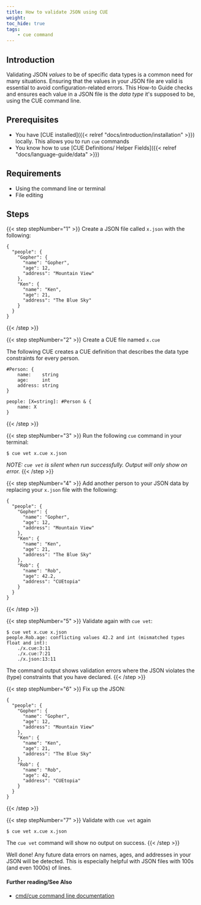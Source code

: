 ```yaml
---
title: How to validate JSON using CUE
weight:
toc_hide: true
tags:
    - cue command
---
```


## Introduction

Validating JSON _values_ to be of specific data types is a common need for many
situations. Ensuring that the values in your JSON file are valid is essential
to avoid configuration-related errors. This How-to Guide checks and ensures
each value in a JSON file is the _data type_ it's supposed to be, using the CUE
command line.

## Prerequisites

-   You have [CUE installed]({{< relref "docs/introduction/installation" >}})
    locally. This allows you to run `cue` commands
-   You know how to use
    [CUE Definitions/ Helper Fields]({{< relref "docs/language-guide/data" >}})

## Requirements

-   Using the command line or terminal
-   File editing

## Steps

{{< step stepNumber="1" >}}
Create a JSON file called `x.json` with the following:

```{title="x.json"}
{
  "people": {
    "Gopher": {
      "name": "Gopher",
      "age": 12,
      "address": "Mountain View"
    },
    "Ken": {
      "name": "Ken",
      "age": 21,
      "address": "The Blue Sky"
    }
  }
}
```

{{< /step >}}

{{< step stepNumber="2" >}}
Create a CUE file named `x.cue`

The following CUE creates a CUE definition that describes the data type
constraints for every person.

```{title="x.cue"}
#Person: {
	name:    string
	age:     int
	address: string
}

people: [X=string]: #Person & {
	name: X
}
```

{{< /step >}}

{{< step stepNumber="3" >}}
Run the following `cue` command in your terminal:

```console
$ cue vet x.cue x.json
```

_NOTE: `cue vet` is silent when run successfully. Output will only show on error._
{{< /step >}}

{{< step stepNumber="4" >}}
Add another person to your JSON data by replacing your `x.json` file with the
following:

```{title="x.json"}
{
  "people": {
    "Gopher": {
      "name": "Gopher",
      "age": 12,
      "address": "Mountain View"
    },
    "Ken": {
      "name": "Ken",
      "age": 21,
      "address": "The Blue Sky"
    },
    "Rob": {
      "name": "Rob",
      "age": 42.2,
      "address": "CUEtopia"
    }
  }
}
```

{{< /step >}}

{{< step stepNumber="5" >}}
Validate again with `cue vet`:

```console
$ cue vet x.cue x.json
people.Rob.age: conflicting values 42.2 and int (mismatched types float and int):
    ./x.cue:3:11
    ./x.cue:7:21
    ./x.json:13:11
```

The command output shows validation errors where the JSON violates
the (type) constraints that you have declared.
{{< /step >}}

{{< step stepNumber="6" >}}
Fix up the JSON:

```{title="x.json"}
{
  "people": {
    "Gopher": {
      "name": "Gopher",
      "age": 12,
      "address": "Mountain View"
    },
    "Ken": {
      "name": "Ken",
      "age": 21,
      "address": "The Blue Sky"
    },
    "Rob": {
      "name": "Rob",
      "age": 42,
      "address": "CUEtopia"
    }
  }
}
```

{{< /step >}}

{{< step stepNumber="7" >}}
Validate with `cue vet` again

```console
$ cue vet x.cue x.json
```

The `cue vet` command will show no output on success.
{{< /step >}}

Well done! Any future data errors on names, ages, and addresses in your JSON
will be detected. This is especially helpful with JSON files with 100s (and
even 1000s) of lines.

#### Further reading/See Also

-   [cmd/cue command line documentation](https://cue.googlesource.com/cue/+/refs/tags/v0.2.0/doc/cmd/cue.md)
